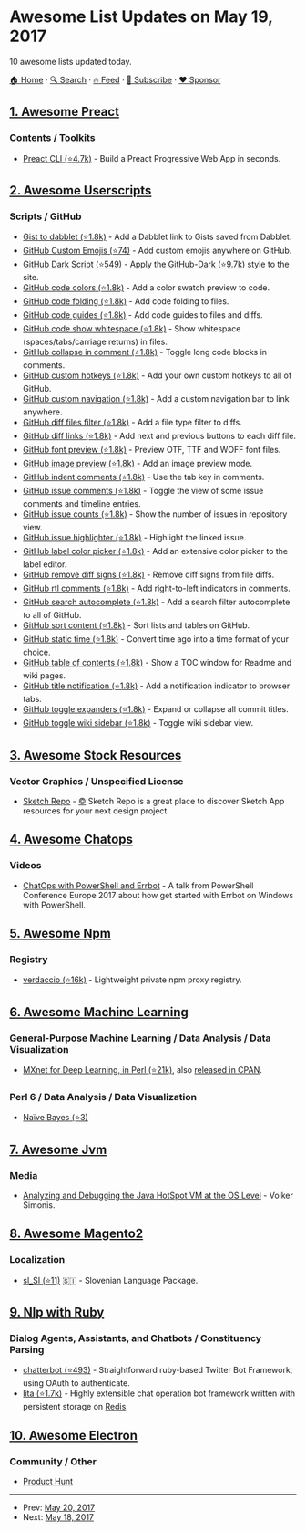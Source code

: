 # Awesome List Updates on May 19, 2017

10 awesome lists updated today.

[🏠 Home](/README.md) · [🔍 Search](https://www.trackawesomelist.com/search/) · [🔥 Feed](https://www.trackawesomelist.com/rss.xml) · [📮 Subscribe](https://trackawesomelist.us17.list-manage.com/subscribe?u=d2f0117aa829c83a63ec63c2f&id=36a103854c) · [❤️  Sponsor](https://github.com/sponsors/theowenyoung)



## [1. Awesome Preact](/content/preactjs/awesome-preact/README.md)

### Contents / Toolkits

*   [Preact CLI (⭐4.7k)](https://github.com/developit/preact-cli) - Build a Preact Progressive Web App in seconds.

## [2. Awesome Userscripts](/content/bvolpato/awesome-userscripts/README.md)

### Scripts / GitHub

*   [Gist to dabblet (⭐1.8k)](https://github.com/Mottie/GitHub-userscripts/wiki/Gist-to-dabblet) - Add a Dabblet link to Gists saved from Dabblet.
*   [GitHub Custom Emojis (⭐74)](https://github.com/StylishThemes/GitHub-Custom-Emojis) - Add custom emojis anywhere on GitHub.
*   [GitHub Dark Script (⭐549)](https://github.com/StylishThemes/GitHub-Dark-Script) - Apply the [GitHub-Dark (⭐9.7k)](https://github.com/StylishThemes/GitHub-Dark) style to the site.
*   [GitHub code colors (⭐1.8k)](https://github.com/Mottie/GitHub-userscripts/wiki/GitHub-code-colors) - Add a color swatch preview to code.
*   [GitHub code folding (⭐1.8k)](https://github.com/Mottie/GitHub-userscripts/wiki/GitHub-code-folding) - Add code folding to files.
*   [GitHub code guides (⭐1.8k)](https://github.com/Mottie/GitHub-userscripts/wiki/GitHub-code-guides) - Add code guides to files and diffs.
*   [GitHub code show whitespace (⭐1.8k)](https://github.com/Mottie/GitHub-userscripts/wiki/GitHub-code-show-whitespace) - Show whitespace (spaces/tabs/carriage returns) in files.
*   [GitHub collapse in comment (⭐1.8k)](https://github.com/Mottie/GitHub-userscripts/wiki/GitHub-collapse-in-comment) - Toggle long code blocks in comments.
*   [GitHub custom hotkeys (⭐1.8k)](https://github.com/Mottie/GitHub-userscripts/wiki/GitHub-custom-hotkeys) - Add your own custom hotkeys to all of GitHub.
*   [GitHub custom navigation (⭐1.8k)](https://github.com/Mottie/GitHub-userscripts/wiki/GitHub-custom-navigation) - Add a custom navigation bar to link anywhere.
*   [GitHub diff files filter (⭐1.8k)](https://github.com/Mottie/GitHub-userscripts/wiki/GitHub-diff-files-filter) - Add a file type filter to diffs.
*   [GitHub diff links (⭐1.8k)](https://github.com/Mottie/GitHub-userscripts/wiki/GitHub-diff-links) - Add next and previous buttons to each diff file.
*   [GitHub font preview (⭐1.8k)](https://github.com/Mottie/GitHub-userscripts/wiki/GitHub-font-preview) - Preview OTF, TTF and WOFF font files.
*   [GitHub image preview (⭐1.8k)](https://github.com/Mottie/GitHub-userscripts/wiki/GitHub-image-preview) - Add an image preview mode.
*   [GitHub indent comments (⭐1.8k)](https://github.com/Mottie/GitHub-userscripts/wiki/GitHub-indent-comments) - Use the tab key in comments.
*   [GitHub issue comments (⭐1.8k)](https://github.com/Mottie/GitHub-userscripts/wiki/GitHub-issue-comments) - Toggle the view of some issue comments and timeline entries.
*   [GitHub issue counts (⭐1.8k)](https://github.com/Mottie/GitHub-userscripts/wiki/GitHub-issue-counts) - Show the number of issues in repository view.
*   [GitHub issue highlighter (⭐1.8k)](https://github.com/Mottie/GitHub-userscripts/wiki/GitHub-issue-highlighter) - Highlight the linked issue.
*   [GitHub label color picker (⭐1.8k)](https://github.com/Mottie/GitHub-userscripts/wiki/GitHub-label-color-picker) - Add an extensive color picker to the label editor.
*   [GitHub remove diff signs (⭐1.8k)](https://github.com/Mottie/GitHub-userscripts/wiki/GitHub-remove-diff-signs) - Remove diff signs from file diffs.
*   [GitHub rtl comments (⭐1.8k)](https://github.com/Mottie/GitHub-userscripts/wiki/GitHub-rtl-comments) - Add right-to-left indicators in comments.
*   [GitHub search autocomplete (⭐1.8k)](https://github.com/Mottie/GitHub-userscripts/wiki/GitHub-search-autocomplete) - Add a search filter autocomplete to all of GitHub.
*   [GitHub sort content (⭐1.8k)](https://github.com/Mottie/GitHub-userscripts/wiki/GitHub-sort-content) - Sort lists and tables on GitHub.
*   [GitHub static time (⭐1.8k)](https://github.com/Mottie/GitHub-userscripts/wiki/GitHub-static-time) - Convert time ago into a time format of your choice.
*   [GitHub table of contents (⭐1.8k)](https://github.com/Mottie/GitHub-userscripts/wiki/GitHub-table-of-contents) - Show a TOC window for Readme and wiki pages.
*   [GitHub title notification (⭐1.8k)](https://github.com/Mottie/GitHub-userscripts/wiki/GitHub-title-notification) - Add a notification indicator to browser tabs.
*   [GitHub toggle expanders (⭐1.8k)](https://github.com/Mottie/GitHub-userscripts/wiki/GitHub-toggle-expanders) - Expand or collapse all commit titles.
*   [GitHub toggle wiki sidebar (⭐1.8k)](https://github.com/Mottie/GitHub-userscripts/wiki/GitHub-toggle-wiki-sidebar) - Toggle wiki sidebar view.

## [3. Awesome Stock Resources](/content/neutraltone/awesome-stock-resources/README.md)

### Vector Graphics / Unspecified License

*   [Sketch Repo](https://sketchrepo.com/) - [:copyright:](https://sketchrepo.com/about/) Sketch Repo is a great place to discover Sketch App resources for your next design project.

## [4. Awesome Chatops](/content/exAspArk/awesome-chatops/README.md)

### Videos

*   [ChatOps with PowerShell and Errbot](https://www.youtube.com/watch?v=XIMOFnfdOx0) - A talk from PowerShell Conference Europe 2017 about how get started with Errbot on Windows with PowerShell.

## [5. Awesome Npm](/content/sindresorhus/awesome-npm/README.md)

### Registry

*   [verdaccio (⭐16k)](https://github.com/verdaccio/verdaccio) - Lightweight private npm proxy registry.

## [6. Awesome Machine Learning](/content/josephmisiti/awesome-machine-learning/README.md)

### General-Purpose Machine Learning / Data Analysis / Data Visualization

*   [MXnet for Deep Learning, in Perl (⭐21k)](https://github.com/apache/incubator-mxnet/tree/master/perl-package),
    also [released in CPAN](https://metacpan.org/pod/AI::MXNet).

### Perl 6 / Data Analysis / Data Visualization

*   [Naïve Bayes (⭐3)](https://github.com/titsuki/p6-Algorithm-NaiveBayes)

## [7. Awesome Jvm](/content/deephacks/awesome-jvm/README.md)

### Media

*   [Analyzing and Debugging the Java HotSpot VM at the OS Level](https://www.youtube.com/watch?v=k7IX_diKCEo) - Volker Simonis.

## [8. Awesome Magento2](/content/run-as-root/awesome-magento2/README.md)

### Localization

*   [sl\_SI (⭐11)](https://github.com/symfony-si/magento2-sl-si) 🇸🇮 - Slovenian Language Package.

## [9. Nlp with Ruby](/content/arbox/nlp-with-ruby/README.md)

### Dialog Agents, Assistants, and Chatbots / Constituency Parsing

*   [chatterbot (⭐493)](https://github.com/muffinista/chatterbot) -
    Straightforward ruby-based Twitter Bot Framework, using OAuth to authenticate.
*   [lita (⭐1.7k)](https://github.com/litaio/lita) -
    Highly extensible chat operation bot framework written with persistent storage on [Redis](https://redis.io/).

## [10. Awesome Electron](/content/sindresorhus/awesome-electron/README.md)

### Community / Other

*   [Product Hunt](https://www.producthunt.com/@sindresorhus/collections/electron-apps)

---

- Prev: [May 20, 2017](/content/2017/05/20/README.md)
- Next: [May 18, 2017](/content/2017/05/18/README.md)